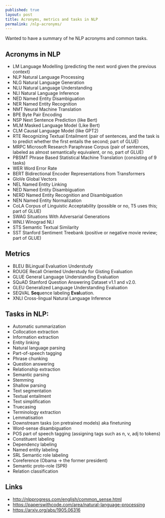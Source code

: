 ```yaml
---
published: true
layout: post
title: Acronyms, metrics and tasks in NLP
permalink: /nlp-acronyms/
---
```

Wanted to have a summary of he NLP acronyms and common tasks.


## Acronyms in NLP

* LM Language Modelling (predicting the next word given the previous context)
* NLP Natural Language Processing
* NLG Natural Language Generation 
* NLU Natural Language Understanding 
* NLI Natural Language Inference
* NED Named Entity Disambiguation
* NER Named Entity Recognition
* NMT Neural Machine Translation 
* BPE Byte Pair Encoding 
* NSP Next Sentence Prediction (like Bert)
* MLM Masked Language Model (Like Bert)
* CLM Causal Language Model (like GPT2)
* RTE Recognizing Textual Entailment (pair of sentences, and the task is to predict whether the first entails the second; part of GLUE)
* MRPC Microsoft Research Paraphrase Corpus (pair of sentences, labeled as almost semantically equivalent, or no, part of GLUE)
* PBSMT Phrase Based Statistical Machine Translation
(consisting of 9 tasks)
* WER Word Error Rate 
* BERT Bidirectional Encoder Representations from Transformers
* GloVe Global Vectors
* NEL Named Entity Linking
* NED Named Entity Disambiguation
* NERD Named Entity Recognition and Disambiguation
* NEN Named Entity Normalization
* CoLA Corpus of Linguistic Acceptability (possible or no, T5 uses this; part of GLUE)
* SWAG Situations With Adversarial Generations
* WNLI Winograd NLI
* STS Semantic Textual Similarity 
* SST Stanford Sentiment Treebank (positive or negative movie review; part of GLUE) 

## Metrics

* BLEU BiLingual Evaluation Understudy
* ROUGE Recall Oriented Understudy for Gisting Evaluation
* GLUE General Language Understanding Evaluation 
* SQuAD Stanford Question Answering Dataset v1.1 and v2.0.
* GLEU Generalized Language Understanding Evaluation
* SEQVAL **Seq**uence labeling **Eval**uation.
* XNLI Cross-lingual Natural Language Inference

<!-- https://en.wikipedia.org/wiki/Category:Tasks_of_natural_language_processing -->


## Tasks in NLP:

* Automatic summarization
* Collocation extraction
* Information extraction
* Entity linking
* Natural language parsing 
* Part-of-speech tagging
* Phrase chunking
* Question answering
* Relationship extraction
* Semantic parsing
* Stemming
* Shallow parsing
* Text segmentation
* Textual entailment
* Text simplification
* Truecasing
* Terminology extraction
* Lemmatisation
* Downstream tasks (on pretrained models) aka finetuning
* Word-sense disambiguation
* POS part of speech tagging (assigning tags such as n, v, adj to tokens)
* Constituent labeling
* Dependency labeling
* Named entity labeling
* SRL Semantic role labeling
* Coreference (Obama -> the former president)
* Semantic proto-role (SPR)
* Relation classification

## Links

* http://nlpprogress.com/english/common_sense.html
* https://paperswithcode.com/area/natural-language-processing
* https://arxiv.org/abs/1905.06316

<!-- https://en.wikipedia.org/wiki/Glossary_of_artificial_intelligence -->